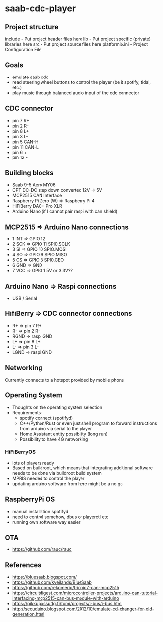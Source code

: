# saab-cdc-player

## Project structure

include - Put project header files here
lib - Put project specific (private) libraries here
src - Put project source files here
platformio.ini - Project Configuration File

## Goals

- emulate saab cdc
- read steering wheel buttons to control the player (be it spotify, tidal, etc.)
- play music through balanced audio input of the cdc connector

## CDC connector

- pin 7 R+
- pin 2 R-
- pin 8 L+
- pin 3 L-
- pin 5 CAN-H
- pin 11 CAN-L
- pin 6 +
- pin 12 -

## Building blocks

- Saab 9-5 Aero MY06
- CPT DC-DC step down converted 12V -> 5V
- MCP2515 CAN Interface
- Raspberry Pi Zero (W) => Raspberry Pi 4
- HiFiBerry DAC+ Pro XLR
- Arduino Nano (if I cannot pair raspi with can shield)

## MCP2515 => Arduino Nano connections

- 1 INT => GPIO 12
- 2 SCK => GPIO 11 SPI0.SCLK
- 3 SI => GPIO 10 SPIO.MOSI
- 4 SO => GPIO 9 SPIO.MISO
- 5 CS => GPIO 8 SPI0.CEO
- 6 GND => GND
- 7 VCC => GPIO 1 5V or 3.3V??

## Arduino Nano => Raspi connections

- USB / Serial

## HifiBerry => CDC connector connections

- R+ => pin 7 R+
- R- => pin 2 R-
- RGND => raspi GND
- L+ => pin 8 L+
- L- => pin 3 L-
- LGND => raspi GND

## Networking

Currently connects to a hotspot provided by mobile phone

## Operating System

- Thoughts on the operating system selection
- Requirements:
  - spotify connect (spotifyd)
  - C++/Python/Rust or even just shell program to forward instructions from arduino via serial to the player
  - Home Assistant entity possibility (long run)
  - Possibility to have 4G networking

### HiFiBerryOS

- lots of players ready
- Based on buildroot, which means that integrating additional software needs to be done via buildroot build system
- MPRIS needed to control the player
- updating arduino software from here might be a no go

## RaspberryPi OS

- manual installation spotifyd
- need to control somehow, dbus or playerctl etc
- running own software way easier

## OTA

- https://github.com/rauc/rauc

## References

- https://bluesaab.blogspot.com/
- https://github.com/kveilands/BlueSaab
- https://github.com/rekomerio/trionic7-can-mcp2515
- https://circuitdigest.com/microcontroller-projects/arduino-can-tutorial-interfacing-mcp2515-can-bus-module-with-arduino
- https://pikkupossu.1g.fi/tomi/projects/i-bus/i-bus.html
- http://secuduino.blogspot.com/2012/10/emulate-cd-changer-for-old-generation.html
